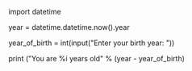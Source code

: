 import datetime

year = datetime.datetime.now().year

year_of_birth = int(input("Enter your birth year: "))

print ("You are %i years old" % (year - year_of_birth)


